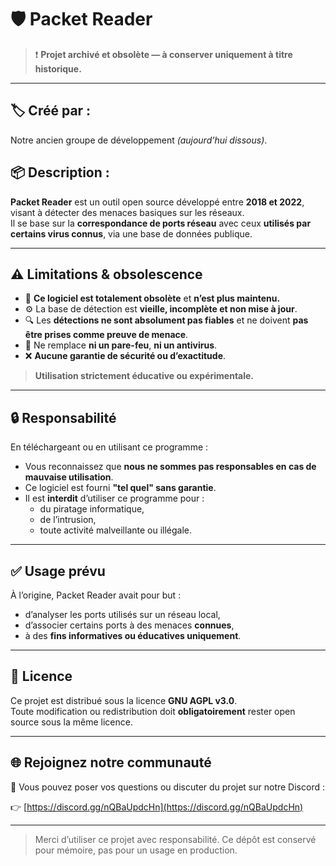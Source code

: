 # 🛡️ Packet Reader

> ❗ **Projet archivé et obsolète — à conserver uniquement à titre historique.**

---

## 🏷️ Créé par :
Notre ancien groupe de développement *(aujourd’hui dissous)*.

## 📦 Description :
**Packet Reader** est un outil open source développé entre **2018 et 2022**, visant à détecter des menaces basiques sur les réseaux.  
Il se base sur la **correspondance de ports réseau** avec ceux **utilisés par certains virus connus**, via une base de données publique.

---

## ⚠️ Limitations & obsolescence

- 🛑 **Ce logiciel est totalement obsolète** et **n’est plus maintenu.**
- ⚙️ La base de détection est **vieille, incomplète et non mise à jour**.
- 🔍 Les **détections ne sont absolument pas fiables** et ne doivent **pas être prises comme preuve de menace**.
- 🧱 Ne remplace **ni un pare-feu**, **ni un antivirus**.
- ❌ **Aucune garantie de sécurité ou d’exactitude**.

> **Utilisation strictement éducative ou expérimentale.**

---

## 🔒 Responsabilité

En téléchargeant ou en utilisant ce programme :

- Vous reconnaissez que **nous ne sommes pas responsables en cas de mauvaise utilisation**.
- Ce logiciel est fourni **"tel quel" sans garantie**.
- Il est **interdit** d’utiliser ce programme pour :
  - du piratage informatique,
  - de l’intrusion,
  - toute activité malveillante ou illégale.

---

## ✅ Usage prévu

À l’origine, Packet Reader avait pour but :

- d’analyser les ports utilisés sur un réseau local,
- d’associer certains ports à des menaces **connues**,
- à des **fins informatives ou éducatives uniquement**.

---

## 📜 Licence

Ce projet est distribué sous la licence **GNU AGPL v3.0**.  
Toute modification ou redistribution doit **obligatoirement** rester open source sous la même licence.

---

## 🌐 Rejoignez notre communauté

💬 Vous pouvez poser vos questions ou discuter du projet sur notre Discord :

👉 [https://discord.gg/nQBaUpdcHn](https://discord.gg/nQBaUpdcHn)

---

> Merci d’utiliser ce projet avec responsabilité. Ce dépôt est conservé pour mémoire, pas pour un usage en production.
